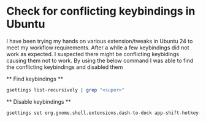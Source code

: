 # Check for conflicting keybindings in Ubuntu 

I have been trying my hands on various extension/tweaks in Ubuntu 24 to meet my workflow requirements. After a while a few keybindings did not work as expected. I suspected there might be conflicting keybidings causing them not to work. By using the below command I was able to find the conflicting keybindings and disabled them 


** Find keybindings **
```bash
gsettings list-recursively | grep "<super>"
```

** Disable keybindings ** 
```bash
gsettings set org.gnome.shell.extensions.dash-to-dock app-shift-hotkey-8 []
```

